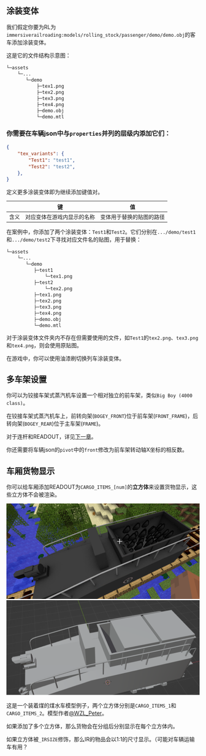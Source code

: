 ## 涂装变体
我们假定你要为RL为`immersiverailroading:models/rolling_stock/passenger/demo/demo.obj`的客车添加涂装变体。

这是它的文件结构示意图：
``` 文件结构示意
└─assets
    └─...
       └─demo
           ├─tex1.png
           ├─tex2.png
           ├─tex3.png
           ├─tex4.png
           ├─demo.obj
           └─demo.mtl
```

### 你需要在车辆json中与`properties`并列的层级内添加它们：
```json
{
	"tex_variants": {
		"Test1": "test1",
        "Test2": "test2",
	},
}
```
定义更多涂装变体即为继续添加键值对。

|  |       键       |           值           |
|----|:-------------:|:---------------------:|
|  含义  | 对应变体在游戏内显示的名称 | 变体用于替换的贴图的路径|


在案例中，你添加了两个涂装变体：`Test1`和`Test2`。它们分别在`.../demo/test1`和`.../demo/test2`下寻找对应文件名的贴图，用于替换：
``` 文件结构示意
└─assets
    └─...
       └─demo
          ├─test1
              └─tex1.png
          ├─test2
              └─tex2.png
          ├─tex1.png
          ├─tex2.png
          ├─tex3.png
          ├─tex4.png
          ├─demo.obj
          └─demo.mtl
```

对于涂装变体文件夹内不存在但需要使用的文件，如`Test1`的`tex2.png`、`tex3.png`和`tex4.png`，则会使用原贴图。

在游戏中，你可以使用油漆刷切换列车涂装变体。

## 多车架设置

你可以为铰接车架式蒸汽机车设置一个相对独立的前车架，类似`Big Boy (4000 class)`。

在铰接车架式蒸汽机车上，前转向架(`BOGEY_FRONT`)位于前车架(`FRONT_FRAME`)，后转向架(`BOGEY_REAR`)位于主车架(`FRAME`)。

对于连杆和READOUT，详见[下一章](LocoValveGears.md)。

你还需要将车辆json的`pivot`中的`front`修改为前车架转动轴X坐标的相反数。

## 车厢货物显示

你可以给车厢添加READOUT为`CARGO_ITEMS_[num]`的**立方体**来设置货物显示，这些立方体不会被渲染。

![example](../Textures/pic12.png ':size=50%')
![example](../Textures/pic13.png ':size=50%')

这是一个装着煤的煤水车模型例子，两个立方体分别是`CARGO_ITEMS_1`和`CARGO_ITEMS_2`。模型作者[@WZL_Peter](https://space.bilibili.com/578451618)。

如果添加了多个立方体，那么货物会在分组后分别显示在每个立方体内。

如果立方体被`_IRSIZE`修饰，那么IR的物品会以1:1的尺寸显示。（可能对车辆运输车有用？